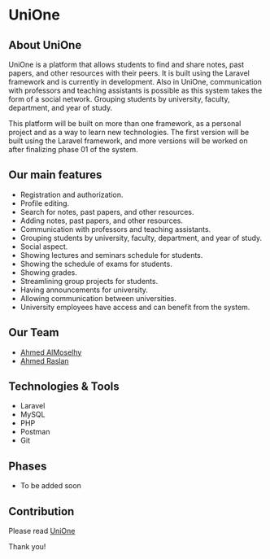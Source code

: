 # UniOne

## About UniOne

UniOne is a platform that allows students to find and share notes, past papers, and other resources with their peers. It is built using the Laravel framework and is currently in development. Also in UniOne, communication with professors and teaching assistants is possible as this system takes the form of a social network. Grouping students by university, faculty, department, and year of study.

This platform will be built on more than one framework, as a personal project and as a way to learn new technologies. The first version will be built using the Laravel framework, and more versions will be worked on after finalizing phase 01 of the system.

## Our main features

- Registration and authorization.
- Profile editing.
- Search for notes, past papers, and other resources.
- Adding notes, past papers, and other resources.
- Communication with professors and teaching assistants.
- Grouping students by university, faculty, department, and year of study.
- Social aspect.
- Showing lectures and seminars schedule for students.
- Showing the schedule of exams for students.
- Showing grades.
- Streamlining group projects for students.
- Having announcements for university.
- Allowing communication between universities.
- University employees have access and can benefit from the system.

## Our Team

- [Ahmed AlMoselhy](https://github.com/ahmedmalmoselhy)
- [Ahmed Raslan](https://github.com/ahm3draslan)

## Technologies & Tools

- Laravel
- MySQL
- PHP
- Postman
- Git

## Phases

- To be added soon

## Contribution

Please read [UniOne](https://github.com/ahmedmalmoselhy/UniOne)

Thank you!
